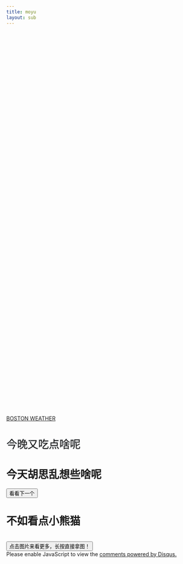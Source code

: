 ```yaml
---
title: moyu
layout: sub
---
```


<!-- Header Start -->
<div class="container-fluid bg-primary d-flex align-items-center mb-5 py-5" id="home" style="min-height: 25vh;"></div>
<!-- Header End -->

<!-- Weather Start-->
<a class="weatherwidget-io" href="https://forecast7.com/zh/42d36n71d06/boston/" data-label_1="BOSTON" data-label_2="WEATHER" data-font="微软雅黑 (Microsoft Yahei)" data-theme="bright">BOSTON WEATHER</a>
<script>
!function(d,s,id){var js,fjs=d.getElementsByTagName(s)[0];if(!d.getElementById(id)){js=d.createElement(s);js.id=id;js.src='https://weatherwidget.io/js/widget.min.js';fjs.parentNode.insertBefore(js,fjs);}}(document,'script','weatherwidget-io-js');
</script>
<!-- Weather End-->

<!-- Testimonial Start -->
<div class="container-fluid py-5" id="testimonial">
    <div class="container">
        <div class="position-relative d-flex align-items-center justify-content-center">
            <h1 class="display-1 text-uppercase text-white" style="-webkit-text-stroke: 1px #dee2e6;">今晚又吃点啥呢</h1>
            <h1 class="position-absolute text-uppercase text-primary">今天胡思乱想些啥呢</h1>
    </div>
</div>
<!-- Testimonial End -->

<!-- Twitter Start-->
<div id="tweet-container"></div>
<button id="generate-button" onclick="generateRandomTweet()" class="btn btn-outline-primary nav-item">看看下一个</button>
<script async src="https://platform.twitter.com/widgets.js" charset="utf-8"></script>
<script src="js/tweet.js"></script>
<br/>
<!-- Twitter End-->

<!-- Redpanda Start-->
<div class="container-fluid py-5" id="testimonial">
    <div class="container">
        <div class="position-relative d-flex align-items-center justify-content-center">
            <h1 class="position-absolute text-uppercase text-primary">不如看点小熊猫</h1>
        </div>
    </div>
</div>
<div id="image-container"><img id="random-image" src="" class="img-scale-down" onclick="generateRandomImage()"></div><br/>
<button id="generate-button" onclick="generateRandomImage()" class="btn btn-outline-primary nav-item">点击图片来看更多，长按直接拿图！</button>
<script src="js/meme.js"></script>
<!-- Redpanda End-->

<!-- Chat Start-->
<div id="disqus_thread"></div>
<script>
    /**
    *  RECOMMENDED CONFIGURATION VARIABLES: EDIT AND UNCOMMENT THE SECTION BELOW TO INSERT DYNAMIC VALUES FROM YOUR PLATFORM OR CMS.
    *  LEARN WHY DEFINING THESE VARIABLES IS IMPORTANT: https://disqus.com/admin/universalcode/#configuration-variables    */
    /*
    var disqus_config = function () {
    this.page.url = PAGE_URL;  // Replace PAGE_URL with your page's canonical URL variable
    this.page.identifier = PAGE_IDENTIFIER; // Replace PAGE_IDENTIFIER with your page's unique identifier variable
    };
    */
    (function() { // DON'T EDIT BELOW THIS LINE
    var d = document, s = d.createElement('script');
    s.src = 'https://moyu-section.disqus.com/embed.js';
    s.setAttribute('data-timestamp', +new Date());
    (d.head || d.body).appendChild(s);
    })();
</script>
<noscript>Please enable JavaScript to view the <a href="https://disqus.com/?ref_noscript">comments powered by Disqus.</a></noscript>
<!-- Chat End-->
